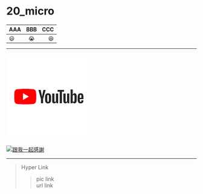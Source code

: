 # 20_micro


|AAA|BBB|CCC|
|:---|:---:|---:|
|:smiley:|:sob:|:laughing:|
***

![YouTube](download.png)

[![跟我一起感謝](https://img.youtube.com/vi/zFdCd_SG13U/0.jpg)](https://www.youtube.com/watch?time_continue=2&v=zFdCd_SG13U "跟我一起感謝")

***

>Hyper Link
 >>pic link          
 >>url link         
